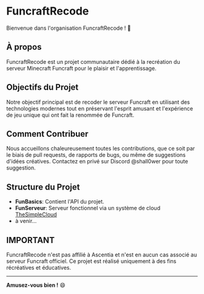 # FuncraftRecode

Bienvenue dans l'organisation FuncraftRecode ! 🚀

## À propos

FuncraftRecode est un projet communautaire dédié à la recréation du serveur Minecraft Funcraft pour le plaisir et l'apprentissage.

## Objectifs du Projet

Notre objectif principal est de recoder le serveur Funcraft en utilisant des technologies modernes tout en préservant l'esprit amusant et l'expérience de jeu unique qui ont fait la renommée de Funcraft.

## Comment Contribuer

Nous accueillons chaleureusement toutes les contributions, que ce soit par le biais de pull requests, de rapports de bugs, ou même de suggestions d'idées créatives.
Contactez en privé sur Discord @shall0wer pour toute suggestion.

## Structure du Projet

- **FunBasics**: Contient l'API du projet.
- **FunServeur**: Serveur fonctionnel via un système de cloud [TheSimpleCloud]([https://cloudnetservice.eu/](https://github.com/theSimpleCloud/SimpleCloud))
- à venir...

## IMPORTANT

FuncraftRecode n'est pas affilié à Ascentia et n'est en aucun cas associé au serveur Funcraft officiel. Ce projet est réalisé uniquement à des fins récréatives et éducatives.

---

**Amusez-vous bien !** 😄
